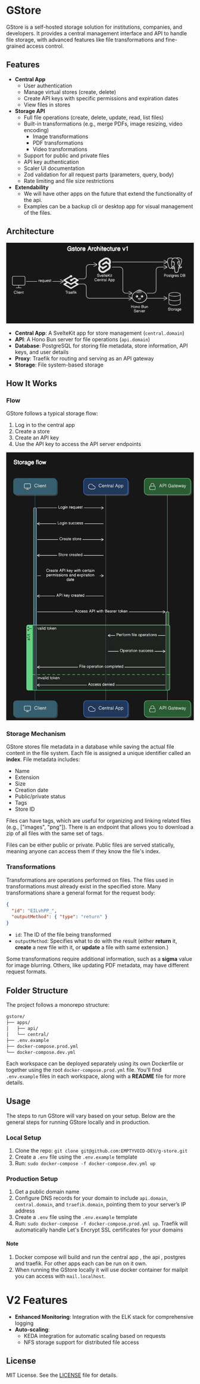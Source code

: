 # GStore

GStore is a self-hosted storage solution for institutions, companies, and developers. It provides a central management interface and API to handle file storage, with advanced features like file transformations and fine-grained access control.

## Features

- **Central App**
  - User authentication
  - Manage virtual stores (create, delete)
  - Create API keys with specific permissions and expiration dates
  - View files in stores
- **Storage API**
  - Full file operations (create, delete, update, read, list files)
  - Built-in transformations (e.g., merge PDFs, image resizing, video encoding)
    - Image transformations
    - PDF transformations
    - Video transformations
  - Support for public and private files
  - API key authentication
  - Scaler UI documentation
  - Zod validation for all request parts (parameters, query, body)
  - Rate limiting and file size restrictions
- **Extendability**
  - We will have other apps on the future that extend the functionality of the api.
  - Examples can be a backup cli or desktop app for visual management of the files.

## Architecture

![Architecture v1](./assets/architectureV1.png)

- **Central App**: A SvelteKit app for store management (`central.domain`)
- **API**: A Hono Bun server for file operations (`api.domain`)
- **Database**: PostgreSQL for storing file metadata, store information, API keys, and user details
- **Proxy**: Traefik for routing and serving as an API gateway
- **Storage**: File system-based storage

## How It Works

### Flow

GStore follows a typical storage flow:

1. Log in to the central app
2. Create a store
3. Create an API key
4. Use the API key to access the API server endpoints

![Storage Flow](./assets/storage_flow.png)

### Storage Mechanism

GStore stores file metadata in a database while saving the actual file content in the file system. Each file is assigned a unique identifier called an **index**. File metadata includes:

- Name
- Extension
- Size
- Creation date
- Public/private status
- Tags
- Store ID

Files can have tags, which are useful for organizing and linking related files (e.g., ["images", "png"]). There is an endpoint that allows you to download a zip of all files with the same set of tags.

Files can be either public or private. Public files are served statically, meaning anyone can access them if they know the file's index.

### Transformations

Transformations are operations performed on files. The files used in transformations must already exist in the specified store. Many transformations share a general format for the request body:

```json
{
  "id": "EILvhPP_",
  "outputMethod": { "type": "return" }
}
```

- `id`: The ID of the file being transformed
- `outputMethod`: Specifies what to do with the result (either **return** it, **create** a new file with it, or **update** a file with same extension.)

Some transformations require additional information, such as a **sigma** value for image blurring. Others, like updating PDF metadata, may have different request formats.

## Folder Structure

The project follows a monorepo structure:

```
gstore/
├── apps/
│   ├── api/
│   └── central/
├── .env.example
├── docker-compose.prod.yml
└── docker-compose.dev.yml
```

Each workspace can be deployed separately using its own Dockerfile or together using the root `docker-compose.prod.yml` file. You'll find `.env.example` files in each workspace, along with a **README** file for more details.

## Usage

The steps to run GStore will vary based on your setup. Below are the general steps for running GStore locally and in production.

### Local Setup

1. Clone the repo: `git clone git@github.com:EMPTYVOID-DEV/g-store.git`
2. Create a `.env` file using the `.env.example` template
3. Run: `sudo docker-compose -f docker-compose.dev.yml up`

### Production Setup

1. Get a public domain name
2. Configure DNS records for your domain to include `api.domain`, `central.domain`, and `traefik.domain`, pointing them to your server’s IP address
3. Create a `.env` file using the `.env.example` template
4. Run: `sudo docker-compose -f docker-compose.prod.yml up`. Traefik will automatically handle Let's Encrypt SSL certificates for your domains

#### Note

1. Docker compose will build and run the central app , the api , postgres and traefik. For other apps each can be run on it own.
2. When running the GStore locally it will use docker container for mailpit you can access with `mail.localhost`.

# V2 Features

- **Enhanced Monitoring**: Integration with the ELK stack for comprehensive logging
- **Auto-scaling**:
  - KEDA integration for automatic scaling based on requests
  - NFS storage support for distributed file access

## License

MIT License. See the [LICENSE](https://opensource.org/license/mit) file for details.
